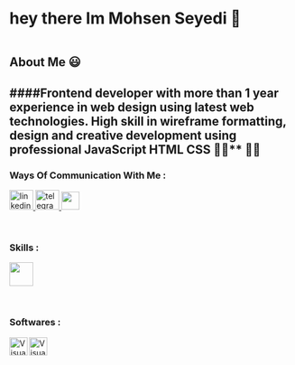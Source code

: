 
<h1>
  hey there Im Mohsen Seyedi 👋
</h1>




 <img src="https://github.com/halfrost/halfrost/raw/master/icons/header_.png" alt="" style="max-width: 100%;">

## About Me 😃
####Frontend developer with more than 1 year experience in web design using latest web technologies. High skill in wireframe formatting, design and creative development using professional JavaScript HTML CSS 👨‍💻** 👨‍💻
------
 


### Ways Of Communication With Me :
<p>
  <a href="https://www.linkedin.com/in/mohsen-seyedi-542a87275/" rel="nofollow">
    <img src="https://raw.githubusercontent.com/maurodesouza/profile-readme-generator/master/src/assets/icons/social/linkedin/default.svg" width="42" height="35" alt="linkedin logo" style="max-width: 100%;">
  </a>
 <a href="http://T.me/Mohsenseis">
     <img src="https://raw.githubusercontent.com/maurodesouza/profile-readme-generator/master/src/assets/icons/social/telegram/default.svg" width="42" height="35" alt="telegram logo" style="max-width: 100%;">
 </a>
   <a href="http://www.instagram.com/mohsenseyedi1382" target="_blank" rel="noreferrer"><img src="https://raw.githubusercontent.com/maurodesouza/profile-readme-generator/master/src/assets/icons/social/instagram/default.svg" width="32" height="32" /></a>
</p>

   
<br/>


### Skills :

<p align="">
  <a href="https://skillicons.dev">
    <img src="https://skillicons.dev/icons?i=html,css,sass,tailwind,bootstrap,js,react,mui,supabase" 
 height="42"/>
  </a>
</p>


<br/>


### Softwares :

<div>
  <a href="https://code.visualstudio.com/" target="_blank"><img class="icon" align="left" alt="Visual Studio Code" width="32px" src="https://img.icons8.com/color/48/null/visual-studio-code-2019.png" />
  <a href="https://www.postman.com/" target="_blank"><img class="icon" align="left" alt="Visual Studio Code" width="32px" src="https://img.icons8.com/?size=512&id=EPbEfEa7o8CB&format=png" />


</div>

<p dir="auto"><a target="_blank" rel="noopener noreferrer nofollow" href="https://camo.githubusercontent.com/b867e04377eea646939445ce4e0565253428256abc39c6d32d7b67aab3160d18/68747470733a2f2f63617073756c652d72656e6465722e76657263656c2e6170702f6170693f747970653d776176696e6726636f6c6f723d6772616469656e74266865696768743d3130302673656374696f6e3d666f6f746572"><img src="https://camo.githubusercontent.com/b867e04377eea646939445ce4e0565253428256abc39c6d32d7b67aab3160d18/68747470733a2f2f63617073756c652d72656e6465722e76657263656c2e6170702f6170693f747970653d776176696e6726636f6c6f723d6772616469656e74266865696768743d3130302673656374696f6e3d666f6f746572" alt="" data-canonical-src="https://capsule-render.vercel.app/api?type=waving&amp;color=gradient&amp;height=100&amp;section=footer" style="max-width: 100%;"></a></p>

